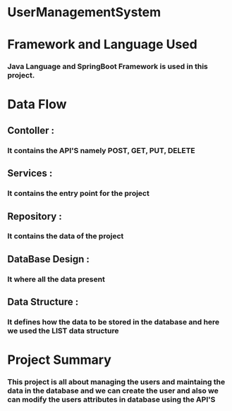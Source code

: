 # UserManagementSystem
# Framework and Language Used 
### Java Language and SpringBoot Framework is used in this project.
# Data Flow
## Contoller :
### It contains the API'S namely POST, GET, PUT, DELETE 
## Services :
### It contains the entry point for the project
## Repository :
### It contains the data of the project
## DataBase Design :
### It where all the data present 
## Data Structure :
### It defines how the data to be stored in the database and here we used the LIST data structure
# Project Summary 
### This project is all about managing the users and maintaing the data in the database and we can create the user and also we can modify the users attributes in database using the API'S 
